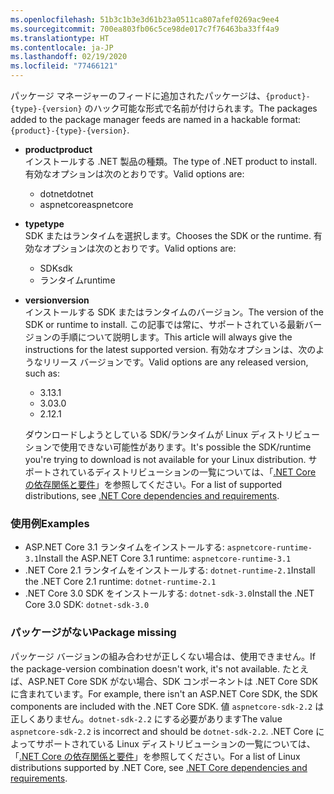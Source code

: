 ```yaml
---
ms.openlocfilehash: 51b3c1b3e3d61b23a0511ca807afef0269ac9ee4
ms.sourcegitcommit: 700ea803fb06c5ce98de017c7f76463ba33ff4a9
ms.translationtype: HT
ms.contentlocale: ja-JP
ms.lasthandoff: 02/19/2020
ms.locfileid: "77466121"
---
```


<span data-ttu-id="2539f-101">パッケージ マネージャーのフィードに追加されたパッケージは、`{product}-{type}-{version}` のハック可能な形式で名前が付けられます。</span><span class="sxs-lookup"><span data-stu-id="2539f-101">The packages added to the package manager feeds are named in a hackable format: `{product}-{type}-{version}`.</span></span>

- <span data-ttu-id="2539f-102">**product**</span><span class="sxs-lookup"><span data-stu-id="2539f-102">**product**</span></span>\
<span data-ttu-id="2539f-103">インストールする .NET 製品の種類。</span><span class="sxs-lookup"><span data-stu-id="2539f-103">The type of .NET product to install.</span></span> <span data-ttu-id="2539f-104">有効なオプションは次のとおりです。</span><span class="sxs-lookup"><span data-stu-id="2539f-104">Valid options are:</span></span>

  - <span data-ttu-id="2539f-105">dotnet</span><span class="sxs-lookup"><span data-stu-id="2539f-105">dotnet</span></span>
  - <span data-ttu-id="2539f-106">aspnetcore</span><span class="sxs-lookup"><span data-stu-id="2539f-106">aspnetcore</span></span>

- <span data-ttu-id="2539f-107">**type**</span><span class="sxs-lookup"><span data-stu-id="2539f-107">**type**</span></span>\
<span data-ttu-id="2539f-108">SDK またはランタイムを選択します。</span><span class="sxs-lookup"><span data-stu-id="2539f-108">Chooses the SDK or the runtime.</span></span> <span data-ttu-id="2539f-109">有効なオプションは次のとおりです。</span><span class="sxs-lookup"><span data-stu-id="2539f-109">Valid options are:</span></span>

  - <span data-ttu-id="2539f-110">SDK</span><span class="sxs-lookup"><span data-stu-id="2539f-110">sdk</span></span>
  - <span data-ttu-id="2539f-111">ランタイム</span><span class="sxs-lookup"><span data-stu-id="2539f-111">runtime</span></span>

- <span data-ttu-id="2539f-112">**version**</span><span class="sxs-lookup"><span data-stu-id="2539f-112">**version**</span></span>\
<span data-ttu-id="2539f-113">インストールする SDK またはランタイムのバージョン。</span><span class="sxs-lookup"><span data-stu-id="2539f-113">The version of the SDK or runtime to install.</span></span> <span data-ttu-id="2539f-114">この記事では常に、サポートされている最新バージョンの手順について説明します。</span><span class="sxs-lookup"><span data-stu-id="2539f-114">This article will always give the instructions for the latest supported version.</span></span> <span data-ttu-id="2539f-115">有効なオプションは、次のようなリリース バージョンです。</span><span class="sxs-lookup"><span data-stu-id="2539f-115">Valid options are any released version, such as:</span></span>

  - <span data-ttu-id="2539f-116">3.1</span><span class="sxs-lookup"><span data-stu-id="2539f-116">3.1</span></span>
  - <span data-ttu-id="2539f-117">3.0</span><span class="sxs-lookup"><span data-stu-id="2539f-117">3.0</span></span>
  - <span data-ttu-id="2539f-118">2.1</span><span class="sxs-lookup"><span data-stu-id="2539f-118">2.1</span></span>

  <span data-ttu-id="2539f-119">ダウンロードしようとしている SDK/ランタイムが Linux ディストリビューションで使用できない可能性があります。</span><span class="sxs-lookup"><span data-stu-id="2539f-119">It's possible the SDK/runtime you're trying to download is not available for your Linux distribution.</span></span> <span data-ttu-id="2539f-120">サポートされているディストリビューションの一覧については、「[.NET Core の依存関係と要件](../dependencies.md?pivots=os-linux)」を参照してください。</span><span class="sxs-lookup"><span data-stu-id="2539f-120">For a list of supported distributions, see [.NET Core dependencies and requirements](../dependencies.md?pivots=os-linux).</span></span>

### <a name="examples"></a><span data-ttu-id="2539f-121">使用例</span><span class="sxs-lookup"><span data-stu-id="2539f-121">Examples</span></span>

- <span data-ttu-id="2539f-122">ASP.NET Core 3.1 ランタイムをインストールする: `aspnetcore-runtime-3.1`</span><span class="sxs-lookup"><span data-stu-id="2539f-122">Install the ASP.NET Core 3.1 runtime: `aspnetcore-runtime-3.1`</span></span>
- <span data-ttu-id="2539f-123">.NET Core 2.1 ランタイムをインストールする: `dotnet-runtime-2.1`</span><span class="sxs-lookup"><span data-stu-id="2539f-123">Install the .NET Core 2.1 runtime: `dotnet-runtime-2.1`</span></span>
- <span data-ttu-id="2539f-124">.NET Core 3.0 SDK をインストールする: `dotnet-sdk-3.0`</span><span class="sxs-lookup"><span data-stu-id="2539f-124">Install the .NET Core 3.0 SDK: `dotnet-sdk-3.0`</span></span>

### <a name="package-missing"></a><span data-ttu-id="2539f-125">パッケージがない</span><span class="sxs-lookup"><span data-stu-id="2539f-125">Package missing</span></span>

<span data-ttu-id="2539f-126">パッケージ バージョンの組み合わせが正しくない場合は、使用できません。</span><span class="sxs-lookup"><span data-stu-id="2539f-126">If the package-version combination doesn't work, it's not available.</span></span> <span data-ttu-id="2539f-127">たとえば、ASP.NET Core SDK がない場合、SDK コンポーネントは .NET Core SDK に含まれています。</span><span class="sxs-lookup"><span data-stu-id="2539f-127">For example, there isn't an ASP.NET Core SDK, the SDK components are included with the .NET Core SDK.</span></span> <span data-ttu-id="2539f-128">値 `aspnetcore-sdk-2.2` は正しくありません。`dotnet-sdk-2.2` にする必要があります</span><span class="sxs-lookup"><span data-stu-id="2539f-128">The value `aspnetcore-sdk-2.2` is incorrect and should be `dotnet-sdk-2.2`.</span></span> <span data-ttu-id="2539f-129">.NET Core によってサポートされている Linux ディストリビューションの一覧については、「[.NET Core の依存関係と要件](../dependencies.md?pivots=os-linux)」を参照してください。</span><span class="sxs-lookup"><span data-stu-id="2539f-129">For a list of Linux distributions supported by .NET Core, see [.NET Core dependencies and requirements](../dependencies.md?pivots=os-linux).</span></span>
